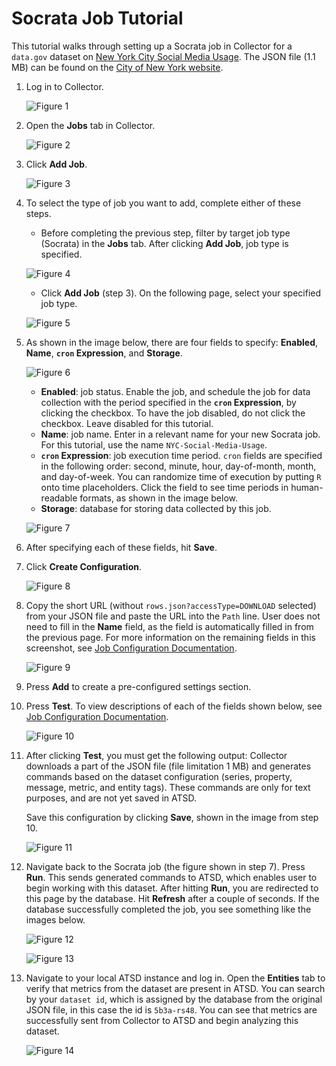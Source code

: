# Socrata Job Tutorial

This tutorial walks through setting up a Socrata job in Collector for a `data.gov` dataset on [New York City Social Media Usage](https://catalog.data.gov/dataset/nyc-social-media-usage-555a2).
The JSON file (1.1 MB) can be found on the [City of New York website](https://data.cityofnewyork.us/api/views/5b3a-rs48/rows.json?accessType=DOWNLOAD).

1. Log in to Collector.

   ![Figure 1](./images/Figure1.png)

2. Open the **Jobs** tab in Collector.

   ![Figure 2](./images/Figure2.png)

3. Click **Add Job**.

   ![Figure 3](./images/Figure3.png)

4. To select the type of job you want to add, complete either of these steps.

   * Before completing the previous step, filter by target job type (Socrata) in the **Jobs** tab. After clicking **Add Job**, job type is specified.

   ![Figure 4](./images/Figure4.png)

   * Click **Add Job** (step 3). On the following page, select your specified job type.

   ![Figure 5](./images/Figure5.png)

5. As shown in the image below, there are four fields to specify: **Enabled**, **Name**, **`cron` Expression**, and **Storage**.

   ![Figure 6](./images/Figure6.png)

   * **Enabled**: job status. Enable the job, and schedule the job for data collection with the period specified in the **`cron` Expression**, by clicking the checkbox. To
      have the job disabled, do not click the checkbox. Leave disabled for this tutorial.
   * **Name**: job name. Enter in a relevant name for your new Socrata job. For this tutorial, use the name `NYC-Social-Media-Usage`.
   * **`cron` Expression**: job execution time period. `cron` fields are specified in the following order: second, minute, hour, day-of-month, month, and day-of-week. You can randomize time of execution by putting `R` onto time placeholders. Click
      the field to see time periods in human-readable formats, as shown in the image below.
   * **Storage**: database for storing data collected by this job.

   ![Figure 7](./images/Figure7.png)

6. After specifying each of these fields, hit **Save**.
7. Click **Create Configuration**.

   ![Figure 8](./images/Figure8.png)

8. Copy the short URL (without `rows.json?accessType=DOWNLOAD` selected) from your JSON file and paste the URL into the `Path` line. User does not need to fill in the **Name** field, as
   the field is automatically filled in from the previous page. For more information on the remaining fields in this screenshot, see [Job Configuration Documentation](../jobs/socrata.md#job-configuration).

   ![Figure 9](./images/Figure9.png)

9. Press **Add** to create a pre-configured settings section.
10. Press **Test**. To view descriptions of each of the fields shown below, see [Job Configuration Documentation](../jobs/socrata.md#job-configuration).

    ![Figure 10](./images/Figure10.png)

11. After clicking **Test**, you must get the following output: Collector downloads a part of the JSON file (file limitation 1 MB) and generates commands based on
    the dataset configuration (series, property, message, metric, and entity tags). These commands are only for text purposes, and are not yet saved in ATSD.

    Save this configuration by clicking **Save**, shown in the image from step 10.

    ![Figure 11](./images/Figure11.png)

12. Navigate back to the Socrata job (the figure shown in step 7). Press **Run**. This sends generated commands to ATSD, which enables user to begin working with this dataset.
    After hitting **Run**, you are redirected to this page by the database. Hit **Refresh** after a couple of seconds. If the database successfully completed the job, you see something like the images below.

    ![Figure 12](./images/Figure12.png)

    ![Figure 13](./images/Figure13.png)

13. Navigate to your local ATSD instance and log in. Open the **Entities** tab to verify that metrics from the dataset are present in ATSD. You can search by your `dataset id`, which
    is assigned by the database from the original JSON file, in this case the id is `5b3a-rs48`. You can see that metrics are successfully sent from Collector to ATSD and begin analyzing this dataset.

    ![Figure 14](./images/Figure14.png)
